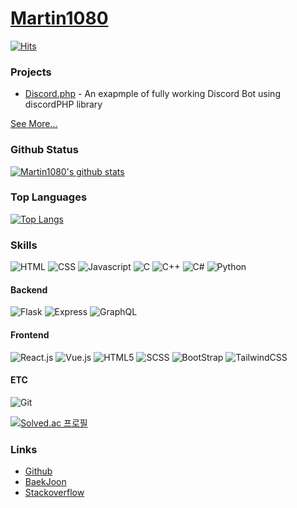 # [Martin1080](https://martin10802.webnode.cz)

[![Hits](https://hits.seeyoufarm.com/api/count/incr/badge.svg?url=https%3A%2F%2Fgithub.com%2Fkiki7000&count_bg=%2371E1FF&title_bg=%23555555&icon=github.svg&icon_color=%2371E1FF&title=Users+Who+watched+this&edge_flat=true)](https://hits.seeyoufarm.com)

### Projects
+ [Discord.php](https://github.com/Martin1080/Discord.php) - An exapmple of fully working Discord Bot using discordPHP library

[See More...](https://github.com/Martin1080?tab=repositories)

### Github Status

[![Martin1080's github stats](https://github-readme-stats.vercel.app/api?username=martin1080&bg_color=30,e96443,904e95&title_color=fff&text_color=fff)](https://github.com/kiki7000/github-readme-stats)

### Top Languages

[![Top Langs](https://github-readme-stats.vercel.app/api/top-langs/?username=martin1080&bg_color=30,e96443,904e95&title_color=fff&text_color=fff)](https://github.com/kiki7000/github-readme-stats)

### Skills
![HTML](https://img.shields.io/badge/-HTML-ff4d00?style=for-the-badge&logo=CSS&logoColor=fff)
![CSS](https://img.shields.io/badge/-CSS-007bff?style=for-the-badge&logo=CSS&logoColor=fff)
![Javascript](https://img.shields.io/badge/-JS-dbac00?style=for-the-badge&logoColor=fff)
![C](https://img.shields.io/badge/-C-00599C?style=for-the-badge&logoColor=fff)
![C++](https://img.shields.io/badge/-C++-00599C?style=for-the-badge&logo=C&logoColor=fff) 
![C#](https://img.shields.io/badge/-Cs-00599C?style=for-the-badge&logo=C&logoColor=fff) 
![Python](https://img.shields.io/badge/-Python-3776AB?style=for-the-badge&logo=python&logoColor=fff) 


#### Backend
![Flask](https://img.shields.io/badge/-Flask-000000?style=for-the-badge&logo=flask&logoColor=fff) 
![Express](https://img.shields.io/badge/-Express-000000?style=for-the-badge&logo=express&logoColor=fff) 
![GraphQL](https://img.shields.io/badge/-GraphQL-E10098?style=for-the-badge&logo=GraphQL&logoColor=fff) 

#### Frontend
![React.js](https://img.shields.io/badge/-React.js-61DAFB?style=for-the-badge&logo=react&logoColor=fff) 
![Vue.js](https://img.shields.io/badge/-Vue.js-4FC08D?style=for-the-badge&logo=Vue.js&logoColor=fff) 
![HTML5](https://img.shields.io/badge/-HTML5-E34F26?style=for-the-badge&logo=html5&logoColor=fff) 
![SCSS](https://img.shields.io/badge/-CSS3-1572B6?style=for-the-badge&logo=css3&logoColor=fff) 
![BootStrap](https://img.shields.io/badge/-Bootstrap-563D7C?style=for-the-badge&logo=bootstrap&logoColor=fff) 
![TailwindCSS](https://img.shields.io/badge/-TailwindCSS-38B2AC?style=for-the-badge&logo=tailwind-css&logoColor=fff) 

#### ETC
![Git](https://img.shields.io/badge/-Git-F05032?style=for-the-badge&logo=Git&logoColor=fff) 

[![Solved.ac
프로필](http://mazassumnida.wtf/api/v2/generate_badge?boj=kiki7000)](https://solved.ac/kiki7000)

### Links
+ [Github](https://github.com/kiki7000)
+ [BaekJoon](https://www.acmicpc.net/user/kiki7000)
+ [Stackoverflow](https://stackoverflow.com/users/13678229/kiki7000)
